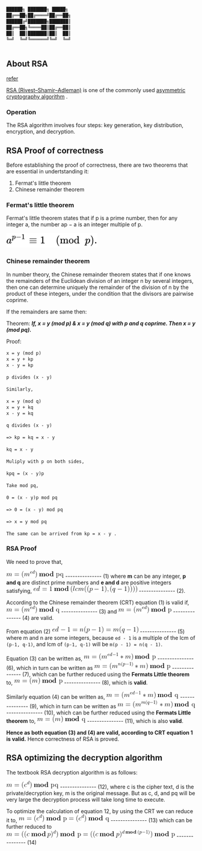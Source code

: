 ```

██████╗ ███████╗ █████╗ 
██╔══██╗██╔════╝██╔══██╗
██████╔╝███████╗███████║
██╔══██╗╚════██║██╔══██║
██║  ██║███████║██║  ██║
╚═╝  ╚═╝╚══════╝╚═╝  ╚═╝
                        
```

## About RSA

[refer](https://en.wikipedia.org/wiki/RSA_(cryptosystem))

[RSA (Rivest–Shamir–Adleman)](https://en.wikipedia.org/wiki/RSA_(cryptosystem)) is one of the commonly used  [asymmetric cryptography algorithm](https://en.wikipedia.org/wiki/Public-key_cryptography) . 

### Operation

The RSA algorithm involves four steps: key generation, key distribution, encryption, and decryption.

## RSA Proof of correctness

Before establishing the proof of correctness, there are two theorems that are essential in undertstanding it:

1. Fermat's little theorem
2. Chinese remainder theorem

### Fermat's little theorem

Fermat's little theorem states that if p is a prime number, then for any integer a, the number ap − a is an integer multiple of p.

![fermats](https://github.com/tony-josi/rsa/blob/master/res/readme_images/rsa_00.svg)

### Chinese remainder theorem

In number theory, the Chinese remainder theorem states that if one knows the remainders of the Euclidean division of an integer n by several integers, then one can determine uniquely the remainder of the division of n by the product of these integers, under the condition that the divisors are pairwise coprime.

If the remainders are same then:

Theorem: ***If, x = y (mod p) &  x = y (mod q) with p and q coprime. Then x = y (mod pq).***

Proof: 
```
x = y (mod p)
x = y + kp
x - y = kp

p divides (x - y)

Similarly,

x = y (mod q)
x = y + kq
x - y = kq

q divides (x - y)

=> kp = kq = x - y

kq = x - y

Muliply with p on both sides,

kpq = (x - y)p

Take mod pq,

0 = (x - y)p mod pq

=> 0 = (x - y) mod pq

=> x = y mod pq

The same can be arrived from kp = x - y .

```

### RSA Proof

We need to prove that,

![rsa](https://github.com/tony-josi/rsa/blob/master/res/readme_images/rsa_02.gif) --------------- (1) where **m** can be any integer, **p and q** are distinct prime numbers and **e and d** are positive integers satisfying, ![rsa](https://github.com/tony-josi/rsa/blob/master/res/readme_images/rsa_05.gif) --------------- (2).

According to the Chinese remainder theorem (CRT) equation (1) is valid if, ![rsa](https://github.com/tony-josi/rsa/blob/master/res/readme_images/rsa_03.gif) --------------- (3) and ![rsa](https://github.com/tony-josi/rsa/blob/master/res/readme_images/rsa_04.gif) --------------- (4) are valid.

From equation (2) ![rsa](https://github.com/tony-josi/rsa/blob/master/res/readme_images/rsa_06.gif) --------------- (5) where m and n are some integers, because `ed - 1` is a multiple of the lcm of `(p-1, q-1)`, and lcm of `(p-1, q-1)` will be `m(p - 1) = n(q - 1)`.

Equation (3) can be written as, ![rsa](https://github.com/tony-josi/rsa/blob/master/res/readme_images/rsa_07.gif) --------------- (6), which in turn can be written as ![rsa](https://github.com/tony-josi/rsa/blob/master/res/readme_images/rsa_08.gif) --------------- (7), which can be further reduced using the **Fermats Little theorem** to, ![rsa](https://github.com/tony-josi/rsa/blob/master/res/readme_images/rsa_09.gif) --------------- (8), which is **valid**.

Similarly equation (4) can be written as, ![rsa](https://github.com/tony-josi/rsa/blob/master/res/readme_images/rsa_10.gif) --------------- (9), which in turn can be written as ![rsa](https://github.com/tony-josi/rsa/blob/master/res/readme_images/rsa_11.gif) --------------- (10), which can be further reduced using the **Fermats Little theorem** to, ![rsa](https://github.com/tony-josi/rsa/blob/master/res/readme_images/rsa_12.gif) --------------- (11), which is also **valid**.

**Hence as both equation (3) and (4) are valid, according to CRT equation 1 is valid.** Hence correctness of RSA is proved.

## RSA optimizing the decryption algorithm

The textbook RSA decryption algorithm is as follows:

![rsa](https://github.com/tony-josi/rsa/blob/master/res/readme_images/rsa_13.gif) --------------- (12),
where c is the cipher text, d is the private/decryption key, m is the original message. But as c, d, and pq will be very large the decryption process will take long time to execute.

To optimize the calculation of equation 12, by using the CRT we can reduce it to, ![rsa](https://github.com/tony-josi/rsa/blob/master/res/readme_images/rsa_14.gif) --------------- (13) which can be further reduced to ![rsa](https://github.com/tony-josi/rsa/blob/master/res/readme_images/rsa_15.gif) --------------- (14)